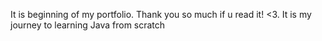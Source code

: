 It is beginning of my portfolio.
Thank you so much if u read it! <3.
It is my journey to learning Java from scratch
